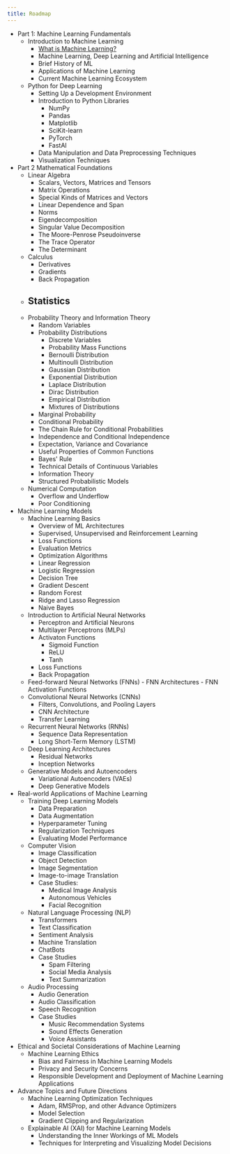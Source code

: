 ```yaml
---
title: Roadmap
---
```


- Part 1: Machine Learning Fundamentals
	- Introduction to Machine Learning
		- [What is Machine Learning?](Machine%20Learning%20(ML))
		- Machine Learning, Deep Learning and Artificial Intelligence
		- Brief History of ML
		- Applications of Machine Learning
		- Current Machine Learning Ecosystem
	- Python for Deep Learning
		- Setting Up a Development Environment
		- Introduction to Python Libraries
			- NumPy
			- Pandas
			- Matplotlib
			- SciKit-learn
			- PyTorch
			- FastAI
		- Data Manipulation and Data Preprocessing Techniques
		- Visualization Techniques
- Part 2 Mathematical Foundations
	- Linear Algebra
		- Scalars, Vectors, Matrices and Tensors
		- Matrix Operations
		- Special Kinds of Matrices and Vectors
		- Linear Dependence and Span
		- Norms
		- Eigendecomposition
		- Singular Value Decomposition
		- The Moore-Penrose Pseudoinverse
		- The Trace Operator
		- The Determinant
	- Calculus
		- Derivatives
		- Gradients
		- Back Propagation
	- Statistics
		- 
	- Probability Theory and Information Theory
		- Random Variables
		- Probability Distributions
			- Discrete Variables
			- Probability Mass Functions
			- Bernoulli Distribution
			- Multinoulli Distribution
			- Gaussian Distribution
			- Exponential Distribution
			- Laplace Distribution
			- Dirac Distribution
			- Empirical Distribution
			- Mixtures of Distributions
		- Marginal Probability
		- Conditional Probability
		- The Chain Rule for Conditional Probabilities
		- Independence and Conditional Independence
		- Expectation, Variance and Covariance
		- Useful Properties of Common Functions
		- Bayes' Rule
		- Technical Details of Continuous Variables
		- Information Theory
		- Structured Probabilistic Models
	- Numerical Computation
		- Overflow and Underflow
		- Poor Conditioning
- Machine Learning Models
	- Machine Learning Basics
		- Overview of ML Architectures
		- Supervised, Unsupervised and Reinforcement Learning
		- Loss Functions
		- Evaluation Metrics
		- Optimization Algorithms
		- Linear Regression
		- Logistic Regression
		- Decision Tree
		- Gradient Descent
		- Random Forest
		- Ridge and Lasso Regression
		- Naive Bayes
	- Introduction to Artificial Neural Networks
		- Perceptron and Artificial Neurons
		- Multilayer Perceptrons (MLPs)
		- Activaton Functions
			- Sigmoid Function
			- ReLU
			- Tanh
		- Loss Functions
		- Back Propagation
	- Feed-forward Neural Networks (FNNs)
			- FNN Architectures
			- FNN Activation Functions
	- Convolutional Neural Networks (CNNs)
		- Filters, Convolutions, and Pooling Layers
		- CNN Architecture
		- Transfer Learning
	- Recurrent Neural Networks (RNNs)
		- Sequence Data Representation
		- Long Short-Term Memory (LSTM)
	- Deep Learning Architectures
		- Residual Networks
		- Inception Networks
	- Generative Models and Autoencoders
		- Variational Autoencoders (VAEs)
		- Deep Generative Models
- Real-world Applications of Machine Learning
	- Training Deep Learning Models
		- Data Preparation
		- Data Augmentation
		- Hyperparameter Tuning
		- Regularization Techniques
		- Evaluating Model Performance
	- Computer Vision
		- Image Classification
		- Object Detection
		- Image Segmentation
		- Image-to-image Translation
		- Case Studies:
			- Medical Image Analysis
			- Autonomous Vehicles
			- Facial Recognition
	- Natural Language Processing (NLP)
		- Transformers
		- Text Classification
		- Sentiment Analysis
		- Machine Translation
		- ChatBots
		- Case Studies
			- Spam Filtering
			- Social Media Analysis
			- Text Summarization
	- Audio Processing
		- Audio Generation
		- Audio Classification
		- Speech Recognition
		- Case Studies
			- Music Recommendation Systems
			- Sound Effects Generation
			- Voice Assistants
- Ethical and Societal Considerations of Machine Learning
	- Machine Learning Ethics
		- Bias and Fairness in Machine Learning Models
		- Privacy and Security Concerns
		- Responsible Development and Deployment of Machine Learning Applications
- Advance Topics and Future Directions
	- Machine Learning Optimization Techniques
		- Adam, RMSProp, and other Advance Optimizers
		- Model Selection
		- Gradient Clipping and Regularization
	- Explainable AI (XAI) for Machine Learning Models
		- Understanding the Inner Workings of ML Models
		- Techniques for Interpreting and Visualizing Model Decisions